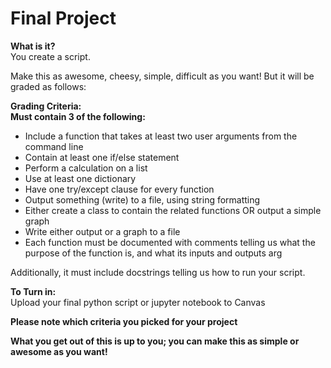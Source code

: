 # Final Project

**What is it?**  
You create a script.

Make this as awesome, cheesy, simple, difficult as you want! But it will be graded as follows:

**Grading Criteria:**  
**Must contain 3 of the following:**  
* Include a function that takes at least two user arguments from the command line
* Contain at least one if/else statement
* Perform a calculation on a list
* Use at least one dictionary
* Have one try/except clause for every function
* Output something (write) to a file, using string formatting
* Either create a class to contain the related functions OR output a simple graph
* Write either output or a graph to a file
* Each function must be documented with comments telling us what the purpose of the function is, and what its inputs and outputs arg

Additionally, it must include docstrings telling us how to run your script.

**To Turn in:**  
Upload your final python script or jupyter notebook to Canvas

**Please note which criteria you picked for your project**  

**What you get out of this is up to you; you can make this as simple or awesome as you want!**